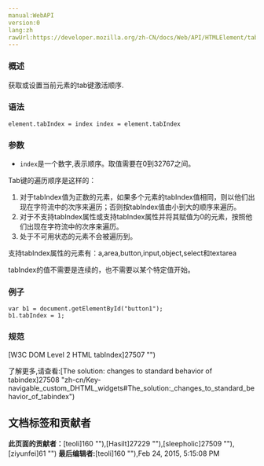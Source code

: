 ```yaml
---
manual:WebAPI
version:0
lang:zh
rawUrl:https://developer.mozilla.org/zh-CN/docs/Web/API/HTMLElement/tabIndex
---
```







### 概述<a name="Summary"></a>


获取或设置当前元素的tab键激活顺序.


### 语法<a name="Syntax"></a>

```
element.tabIndex = index index = element.tabIndex
```

### 参数<a name="Parameters"></a>

* `index`是一个数字,表示顺序。取值需要在0到32767之间。


Tab键的遍历顺序是这样的：


1. 对于tabIndex值为正数的元素，如果多个元素的tabIndex值相同，则以他们出现在字符流中的次序来遍历；否则按tabIndex值由小到大的顺序来遍历。
1. 对于不支持tabIndex属性或支持tabIndex属性并将其赋值为0的元素，按照他们出现在字符流中的次序来遍历。
1. 处于不可用状态的元素不会被遍历到。


支持tabIndex属性的元素有：a,area,button,input,object,select和textarea



tabIndex的值不需要是连续的，也不需要以某个特定值开始。


### 例子<a name="Example"></a>

```
var b1 = document.getElementById("button1"); 
b1.tabIndex = 1;
```

### 规范<a name="Specification"></a>


[W3C DOM Level 2 HTML tabIndex]27507 "")



了解更多,请查看:[The solution: changes to standard behavior of tabindex]27508 "zh-cn/Key-navigable_custom_DHTML_widgets#The_solution:_changes_to_standard_behavior_of_tabindex")




## 文档标签和贡献者
**此页面的贡献者：**[teoli]160 ""),[Hasilt]27229 ""),[sleepholic]27509 ""),[ziyunfei]61 "")
**最后编辑者:**[teoli]160 ""),<time>Feb 24, 2015, 5:15:08 PM</time>


